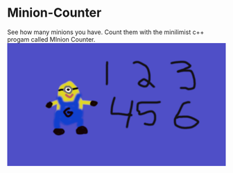 # Minion-Counter
See how many minions you have. Count them with the minilimist c++ progam called MInion Counter.
<a>
  <img src="https://github.com/CydonpraxgraeMretool/Minion-Counter/blob/main/minion-counter.png" alt="Minion Counter" />
</a>
